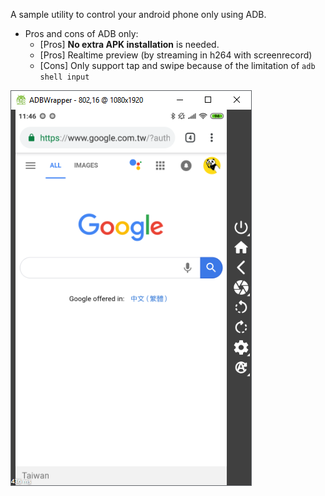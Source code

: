 A sample utility to control your android phone only using ADB.

* Pros and cons of ADB only:
  * [Pros] **No extra APK installation** is needed.
  * [Pros] Realtime preview (by streaming in h264 with screenrecord)
  * [Cons] Only support tap and swipe because of the limitation of ```adb shell input```
  
![Screenshot](https://raw.githubusercontent.com/Harpseal/ADBWrapper/master/ADBWrapper/resource/screenshot/Screenshot_01.png)